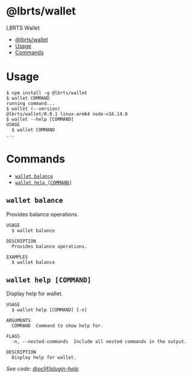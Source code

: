 # @lbrts/wallet

LBRTS Wallet

<!-- toc -->
* [@lbrts/wallet](#lbrtswallet)
* [Usage](#usage)
* [Commands](#commands)
<!-- tocstop -->

# Usage

<!-- usage -->
```sh-session
$ npm install -g @lbrts/wallet
$ wallet COMMAND
running command...
$ wallet (--version)
@lbrts/wallet/0.0.1 linux-arm64 node-v16.14.0
$ wallet --help [COMMAND]
USAGE
  $ wallet COMMAND
...
```
<!-- usagestop -->

# Commands

<!-- commands -->
* [`wallet balance`](#wallet-balance)
* [`wallet help [COMMAND]`](#wallet-help-command)

## `wallet balance`

Provides balance operations.

```
USAGE
  $ wallet balance

DESCRIPTION
  Provides balance operations.

EXAMPLES
  $ wallet balance
```

## `wallet help [COMMAND]`

Display help for wallet.

```
USAGE
  $ wallet help [COMMAND] [-n]

ARGUMENTS
  COMMAND  Command to show help for.

FLAGS
  -n, --nested-commands  Include all nested commands in the output.

DESCRIPTION
  Display help for wallet.
```

_See code: [@oclif/plugin-help](https://github.com/oclif/plugin-help/blob/v5.1.9/src/commands/help.ts)_
<!-- commandsstop -->
